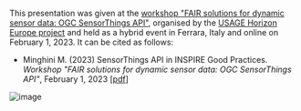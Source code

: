 This presentation was given at the [workshop "FAIR solutions for dynamic sensor data: OGC SensorThings API"](https://www.usage-project.eu/events/projectmeeting_ferrara_2023/projectmeeting_ferrara_workshop3), organised by the [USAGE Horizon Europe project](https://www.usage-project.eu) and held as a hybrid event in Ferrara, Italy and online on February 1, 2023. It can be cited as follows:

* Minghini M. (2023) SensorThings API in INSPIRE Good Practices. _Workshop "FAIR solutions for dynamic sensor data: OGC SensorThings API"_, February 1, 2023 [[pdf](INSPIRE-Good-Practice_STA.pdf)]

![image](https://user-images.githubusercontent.com/14758434/226952801-44da460f-062b-419e-a23d-a80bb30a6696.png)

